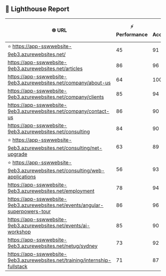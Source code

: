 ## 🚀 Lighthouse Report

| 🌐 URL | ⚡ Performance | ♿ Accessibility | ✅ Best Practices | 🔍 SEO | 📦 Bundle Size | 🗑️ Unused Bundle |
| --- | ----------- | ------------- | -------------- | --- | ---------------- | ---------------- |
| ⭐ https://app-sswwebsite-9eb3.azurewebsites.net/ | 45 | 91 | 78 | 100 | 7.82 MB | 4.88 MB |
| https://app-sswwebsite-9eb3.azurewebsites.net/articles | 86 | 96 | 78 | 92 | 4.30 MB | 2.07 MB |
| https://app-sswwebsite-9eb3.azurewebsites.net/company/about-us | 64 | 100 | 78 | 100 | 4.17 MB | 2.02 MB |
| https://app-sswwebsite-9eb3.azurewebsites.net/company/clients | 85 | 94 | 78 | 100 | 4.57 MB | 2.27 MB |
| https://app-sswwebsite-9eb3.azurewebsites.net/company/contact-us | 86 | 90 | 78 | 92 | 7.55 MB | 4.69 MB |
| https://app-sswwebsite-9eb3.azurewebsites.net/consulting | 84 | 90 | 74 | 100 | 7.82 MB | 4.88 MB |
| ⭐ https://app-sswwebsite-9eb3.azurewebsites.net/consulting/net-upgrade | 63 | 89 | 59 | 85 | 7.83 MB | 4.87 MB |
| ⭐ https://app-sswwebsite-9eb3.azurewebsites.net/consulting/web-applications | 56 | 93 | 59 | 85 | 7.82 MB | 4.88 MB |
| https://app-sswwebsite-9eb3.azurewebsites.net/employment | 78 | 94 | 78 | 100 | 4.43 MB | 2.04 MB |
| https://app-sswwebsite-9eb3.azurewebsites.net/events/angular-superpowers-tour | 86 | 96 | 74 | 100 | 7.57 MB | 4.73 MB |
| https://app-sswwebsite-9eb3.azurewebsites.net/events/ai-workshop | 85 | 90 | 74 | 92 | 7.57 MB | 4.73 MB |
| https://app-sswwebsite-9eb3.azurewebsites.net/netug/sydney | 73 | 92 | 78 | 92 | 4.65 MB | 2.31 MB |
| https://app-sswwebsite-9eb3.azurewebsites.net/training/internship-fullstack | 71 | 87 | 74 | 100 | 4.17 MB | 1.99 MB |